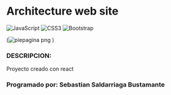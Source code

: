 # Architecture web site
![JavaScript](https://img.shields.io/badge/javascript-%23323330.svg?style=for-the-badge&logo=javascript&logoColor=%23F7DF1E)
![CSS3](https://img.shields.io/badge/css3-%231572B6.svg?style=for-the-badge&logo=css3&logoColor=white)
![Bootstrap](https://img.shields.io/badge/bootstrap-%23563D7C.svg?style=for-the-badge&logo=bootstrap&logoColor=white)

(![piepagina png](https://firebasestorage.googleapis.com/v0/b/musicssb-c8514.appspot.com/o/arquitectura%20web.png?alt=media&token=bdc0efec-a60a-4900-9503-67b88e5796fc)
)

### DESCRIPCION:
Proyecto creado con react

### Programado por: Sebastian Saldarriaga Bustamante
